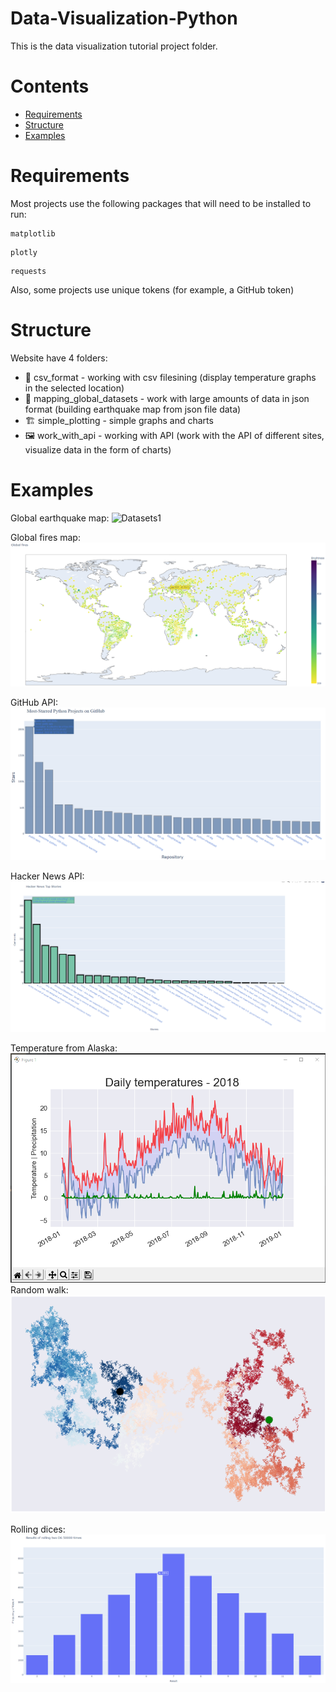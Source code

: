 # Data-Visualization-Python
 This is the data visualization tutorial project folder.

# Contents
- [Requirements](#requirements)
- [Structure](#structure)
- [Examples](#examples)

# Requirements

Most projects use the following packages that will need to be installed to run:
```
matplotlib
```
```
plotly
```
```
requests
```
Also, some projects use unique tokens (for example, a GitHub token)

# Structure

Website have 4 folders:

* 🎉 csv_format - working with csv filesining (display temperature graphs in the selected location)
* 🎈 mapping_global_datasets - work with large amounts of data in json format (building earthquake map from json file data)
* 🏗 simple_plotting - simple graphs and charts
* 🖼 work_with_api - working with API (work with the API of different sites, visualize data in the form of charts)

# Examples
Global earthquake map:
![Datasets1](https://github.com/xmzboy/Data-Visualization-Python/blob/main/readme_images/datasets_example.PNG)

Global fires map:
![Datasets2](https://github.com/xmzboy/Data-Visualization-Python/blob/main/readme_images/datasets_2_example.PNG)

GitHub API:
![api1](https://github.com/xmzboy/Data-Visualization-Python/blob/main/readme_images/api_1_example.PNG)

Hacker News API:
![api](https://github.com/xmzboy/Data-Visualization-Python/blob/main/readme_images/api_2_example.PNG)

Temperature from Alaska:
![csv](https://github.com/xmzboy/Data-Visualization-Python/blob/main/readme_images/csv_example.PNG)
Random walk:
![simple1](https://github.com/xmzboy/Data-Visualization-Python/blob/main/readme_images/simple_2_example.PNG)

Rolling dices:
![simple2](https://github.com/xmzboy/Data-Visualization-Python/blob/main/readme_images/simple_1_example.PNG)
